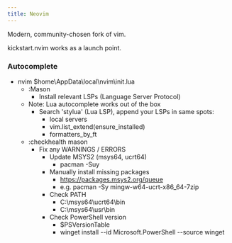 ```yaml
---
title: Neovim
---
```


Modern, community-chosen fork of vim.  

kickstart.nvim works as a launch point.  

### Autocomplete
- nvim $home\AppData\local\nvim\init.lua
	- :Mason
		- Install relevant LSPs (Language Server Protocol)
	- Note: Lua autocomplete works out of the box
		- Search 'stylua' (Lua LSP), append your LSPs in same spots:
			- local servers
			- vim.list_extend(ensure_installed)
			- formatters_by_ft
	- :checkhealth mason
		- Fix any WARNINGS / ERRORS
			- Update MSYS2 (msys64, ucrt64)
				- pacman -Suy
			- Manually install missing packages
				- https://packages.msys2.org/queue
				- e.g. pacman -Sy mingw-w64-ucrt-x86_64-7zip
			- Check PATH
				- C:\\msys64\\ucrt64\\bin
				- C:\\msys64\\usr\\bin
			- Check PowerShell version
				- $PSVersionTable
				- winget install --id Microsoft.PowerShell --source winget
